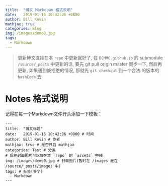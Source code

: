 ```yaml
---
title:  "博文 Markdown 格式说明"
date:   2019-01-16 10:42:06 +0800
author: Bill Kevin
mathjax: true
categories: Blog
img: /images/demo0.jpg
tags:
  - Markdown
---
```


> 更新博文直接在本 `repo` 中更新就好了, 在 `DCMMC.github.io` 的 submodule `/source/_posts` 中更新的话,
> 要先 git pull origin master 同步一下, 然后再更新, 如果遇到被拒绝的情况, 那就先 `git checkout` 到一个合法
> 的版本的 `hashCode` 去

# Notes 格式说明

记得在每一个Markdown文件开头添加一下模板：

```
---
title:  "博文标题"
date:   2019-01-16 10:42:06 +0800 # 时间
author: Bill Kevin # 作者
mathjax: true # 是否开启 mathjax
categories: Test # 分类
# 现在封面图片可以放在本 `repo` 的 `assets` 中辣
img: /images/demo0.jpg # 封面图片(暂时在 /images 是在 /source/_posts/images 中)
tags: # 标签(多个)
  - Markdown
---
```
